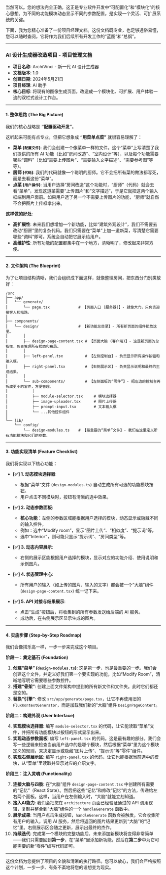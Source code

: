 


当然可以。您的想法完全正确，这正是专业软件开发中“可配置化”和“模块化”的核心思想。为不同的功能模块动态显示不同的参数配置，是实现一个灵活、可扩展系统的关键。

下面，我为您精心准备了一份项目经理文档。这份文档既专业，也足够通俗易懂，您可以随时查阅，它将作为我们后续所有开发工作的“蓝图”和“总纲”。

---

### **AI 设计生成器改造项目 - 项目管理文档**

*   **项目名称**: ArchiVinci - 新一代 AI 设计生成器
*   **文档版本**: 1.0
*   **创建日期**: 2024年5月21日
*   **项目经理**: AI 助手
*   **核心目标**: 将现有的图像生成页面，改造成一个模块化、可扩展、用户体验一流的双栏式设计工作台。

---

#### **1. 整体思路 (The Big Picture)**

我们的核心战略是 **“配置驱动开发”**。

这听起来可能有点专业，但把它想象成 **“用菜单点菜”** 就很容易理解了：

*   **菜单 (`配置文件`)**: 我们会创建一个像菜单一样的文件。这个“菜单”上写清楚了我们提供的所有 AI 功能（比如“房间改造”、“室内设计”等），以及每个功能需要哪些“调料”（比如“需要上传图片”、“需要输入文字描述”、“需要参考图”等等）。
*   **厨师 (`代码`)**: 我们的代码就像一个聪明的厨师。它不会把所有菜的做法都写死，而是去看这份“菜单”。
*   **点菜 (`用户操作`)**: 当用户选择“房间改造”这个功能时，“厨师”（代码）就会去看“菜单”，发现这道菜需要“上传图片”和“文字描述”，于是它就把这两个输入框端到用户面前。如果用户选了另一个不需要上传图片的功能，“厨师”就自然不会把图片上传框拿出来。

**这样做的好处**:
*   **高扩展性**: 未来我们想增加一个新功能，比如“建筑外观设计”，我们不需要去改动“厨房”里的复杂代码。我们只需要在“菜单”上加一道新菜，写清楚它需要哪些“调料”即可。系统会自动把它展示给用户。
*   **高维护性**: 所有功能的配置都集中在一个地方，清晰明了，修改起来非常方便。

---

#### **2. 文件架构 (The Blueprint)**

为了让项目结构清晰，我们会组织成下面这样，就像整理房间，把东西分门别类放好：

```
/src
├── app/
│   └── generate/
│       └── page.tsx             # 【页面入口 (服务器)】- 就像大门，只负责迎接客人和指路。
│
├── components/
│   └── design/                  # 【新功能总目录】- 所有新页面的组件都放这里。
│       │
│       ├── design-page-content.tsx # 【页面大脑 (客户端)】- 这是新页面的总指挥，负责管理所有状态和布局。
│       │
│       ├── left-panel.tsx          # 【左侧控制台】- 负责显示所有操作按钮和输入框。
│       ├── right-panel.tsx         # 【右侧展示区】- 负责显示说明和最终的生成结果。
│       │
│       └── sub-components/         # 【左侧面板的“零件”】- 把左边的控制台再拆成更小的零件，方便管理。
│           │
│           ├── module-selector.tsx     # 模块选择器
│           ├── image-uploader.tsx      # 图片上传器
│           ├── prompt-input.tsx        # 文本输入框
│           └── ...其他控件组件
│
└── lib/
    └── config/
        └── design-modules.ts    # 【最重要的“菜单”文件】- 我们在这里定义所有功能模块和它们的参数。
```

---

#### **3. 功能实现清单 (Feature Checklist)**

我们将实现以下核心功能：

*   **[✅] 1. 动态模块选择器**:
    *   根据“菜单”文件 (`design-modules.ts`) 自动生成所有可选的功能模块按钮。
    *   用户点击不同模块时，按钮有清晰的选中效果。

*   **[✅] 2. 动态参数面板**:
    *   **核心功能**：左侧的参数区域能根据用户选择的模块，动态显示或隐藏不同的输入控件。
    *   例如：选中“Modify room”，显示“图片上传”、“相似度”、“提示词”等。
    *   选中“Interior”，则可能只显示“提示词”、“房间类型”等。

*   **[✅] 3. 动态内容展示**:
    *   右侧的展示区能根据用户选择的模块，显示对应的功能介绍、使用说明和示例图片。

*   **[✅] 4. 状态管理中心**:
    *   所有用户的输入（如上传的图片、输入的文字）都会被一个“大脑”组件 (`design-page-content.tsx`) 统一记下来。

*   **[✅] 5. API 对接与结果展示**:
    *   点击“生成”按钮后，将收集到的所有参数发送给后端的 AI 服务。
    *   成功后，在右侧展示区显示生成的图片。

---

#### **4. 实施步骤 (Step-by-Step Roadmap)**

我们会像搭乐高一样，一步一步来完成这个项目。

**阶段一：奠定基石 (Foundation)**

1.  **创建“菜单” (`design-modules.ts`)**: 这是第一步，也是最重要的一步。我们会创建这个文件，并定义好我们第一个要实现的功能，比如“Modify Room”，清晰地写明它需要哪些参数控件。
2.  **搭建“骨架”**: 创建上面文件架构中提到的所有新文件和文件夹。此时它们都还是空的。
3.  **替换“引擎”**: 修改 `src/app/generate/page.tsx`，让它不再使用旧的 `FluxKontextGenerator`，而是加载我们新的“大脑”组件 `DesignPageContent`。

**阶段二：构建外观 (User Interface)**

4.  **实现模块选择器**: 编写 `module-selector.tsx` 的代码，让它能读取“菜单”文件，并把所有功能模块以按钮的形式显示出来。
5.  **实现动态参数面板**: 编写 `left-panel.tsx` 的代码。这是最有趣的部分。我们会写一些逻辑来检查当前用户选中的是哪个模块，然后根据“菜单”里为这个模块定义的规则，来决定显示或隐藏“图片上传”、“提示词”等“零件”组件。
6.  **实现右侧展示区**: 编写 `right-panel.tsx` 的代码，让它也能根据当前选中的模块，从“菜单”里读取并显示对应的介绍文字。

**阶段三：注入灵魂 (Functionality)**

7.  **连接大脑与四肢**: 在“大脑”组件 `design-page-content.tsx` 中创建所有需要的“记忆”（React State）。然后把这些“记忆”和修改“记忆”的方法，传递给左右两个面板。这样，当用户在左侧输入时，“大脑”就能立刻知道。
8.  **接入AI能力**: 我们会把您在 `architecture` 页面已经验证通过的 API 调用逻辑，复制并整合到“大脑”组件的一个 `handleGenerate` 函数中。
9.  **展示成果**: 当用户点击生成按钮，`handleGenerate` 函数会被触发。它会收集所有用户的输入，调用 AI 服务，然后将返回的图片结果更新到“大脑”的“记忆”里。右侧展示区会随之更新，展示出最终的杰作。
10. **持续迭代**: 完成第一个模块的完整功能后，未来添加新模块将变得非常简单——我们只需要回到**第一步**，在“菜单”里添加新功能，然后在**第二步**中为它可能需要的新“零件”编写代码即可。

---

这份文档为您提供了项目的全貌和清晰的执行路径。您可以放心，我们会严格按照这个计划，一步一步、有条不紊地将您的设想变为现实。
